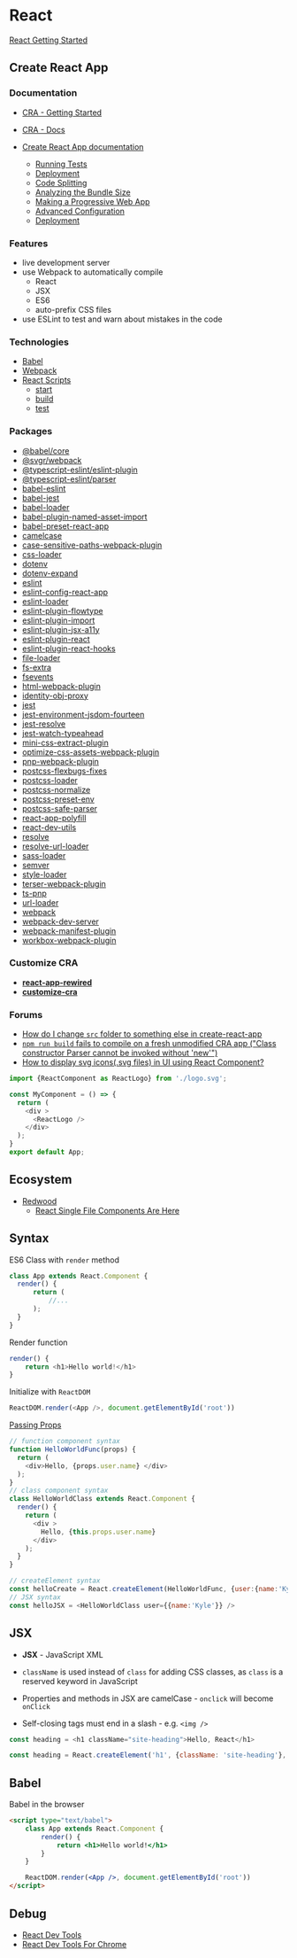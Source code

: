# React

[React Getting Started](https://reactjs.org/docs/getting-started.html)

## Create React App

### Documentation

* [CRA - Getting Started](https://reactjs.org/docs/create-a-new-react-app.html)
* [CRA - Docs](https://create-react-app.dev/docs/documentation-intro)

* [Create React App documentation](https://facebook.github.io/create-react-app/docs/getting-started)
  * [Running Tests](https://facebook.github.io/create-react-app/docs/running-tests)
  * [Deployment](https://facebook.github.io/create-react-app/docs/deployment)
  * [Code Splitting](https://facebook.github.io/create-react-app/docs/code-splitting)
  * [Analyzing the Bundle Size](https://facebook.github.io/create-react-app/docs/analyzing-the-bundle-size)
  * [Making a Progressive Web App](https://facebook.github.io/create-react-app/docs/making-a-progressive-web-app)
  * [Advanced Configuration](https://facebook.github.io/create-react-app/docs/advanced-configuration)
  * [Deployment](https://facebook.github.io/create-react-app/docs/deployment)




### Features

* live development server
* use Webpack to automatically compile
  * React
  * JSX
  * ES6
  * auto-prefix CSS files
* use ESLint to test and warn about mistakes in the code

### Technologies


* [Babel](https://babeljs.io/)
* [Webpack](https://webpack.js.org/)
* [React Scripts](https://github.com/facebook/create-react-app/tree/master/packages/react-scripts/scripts)
  * [start](https://github.com/facebook/create-react-app/blob/master/packages/react-scripts/scripts/start.js)
  * [build](https://github.com/facebook/create-react-app/blob/master/packages/react-scripts/scripts/build.js)
  * [test](https://github.com/facebook/create-react-app/blob/master/packages/react-scripts/scripts/test.js)

### Packages

* [@babel/core](https://www.npmjs.com/package/@babel/core)
* [@svgr/webpack](https://www.npmjs.com/package/@svgr/webpack)
* [@typescript-eslint/eslint-plugin](https://www.npmjs.com/package/@typescript-eslint/eslint-plugin)
* [@typescript-eslint/parser](https://www.npmjs.com/package/@typescript-eslint/parser)
* [babel-eslint](https://www.npmjs.com/package/babel-eslint)
* [babel-jest](https://www.npmjs.com/package/babel-jest)
* [babel-loader](https://www.npmjs.com/package/babel-loader)
* [babel-plugin-named-asset-import](https://www.npmjs.com/package/babel-plugin-named-asset-import)
* [babel-preset-react-app](https://www.npmjs.com/package/babel-preset-react-app)
* [camelcase](https://www.npmjs.com/package/camelcase)
* [case-sensitive-paths-webpack-plugin](https://www.npmjs.com/package/case-sensitive-paths-webpack-plugin)
* [css-loader](https://www.npmjs.com/package/css-loader)
* [dotenv](https://www.npmjs.com/package/dotenv)
* [dotenv-expand](https://www.npmjs.com/package/dotenv-expand)
* [eslint](https://www.npmjs.com/package/eslint)
* [eslint-config-react-app](https://www.npmjs.com/package/eslint-config-react-app)
* [eslint-loader](https://www.npmjs.com/package/eslint-loader)
* [eslint-plugin-flowtype](https://www.npmjs.com/package/eslint-plugin-flowtype)
* [eslint-plugin-import](https://www.npmjs.com/package/eslint-plugin-import)
* [eslint-plugin-jsx-a11y](https://www.npmjs.com/package/eslint-plugin-jsx-a11y)
* [eslint-plugin-react](https://www.npmjs.com/package/eslint-plugin-react)
* [eslint-plugin-react-hooks](https://www.npmjs.com/package/eslint-plugin-react-hooks)
* [file-loader](https://www.npmjs.com/package/file-loader)
* [fs-extra](https://www.npmjs.com/package/fs-extra)
* [fsevents](https://www.npmjs.com/package/fsevents)
* [html-webpack-plugin](https://www.npmjs.com/package/html-webpack-plugin)
* [identity-obj-proxy](https://www.npmjs.com/package/identity-obj-proxy)
* [jest](https://www.npmjs.com/package/jest)
* [jest-environment-jsdom-fourteen](https://www.npmjs.com/package/jest-environment-jsdom-fourteen)
* [jest-resolve](https://www.npmjs.com/package/jest-resolve)
* [jest-watch-typeahead](https://www.npmjs.com/package/jest-watch-typeahead)
* [mini-css-extract-plugin](https://www.npmjs.com/package/mini-css-extract-plugin)
* [optimize-css-assets-webpack-plugin](https://www.npmjs.com/package/optimize-css-assets-webpack-plugin)
* [pnp-webpack-plugin](https://www.npmjs.com/package/pnp-webpack-plugin)
* [postcss-flexbugs-fixes](https://www.npmjs.com/package/postcss-flexbugs-fixes)
* [postcss-loader](https://www.npmjs.com/package/postcss-loader)
* [postcss-normalize](https://www.npmjs.com/package/postcss-normalize)
* [postcss-preset-env](https://www.npmjs.com/package/postcss-preset-env)
* [postcss-safe-parser](https://www.npmjs.com/package/postcss-safe-parser)
* [react-app-polyfill](https://www.npmjs.com/package/react-app-polyfill)
* [react-dev-utils](https://www.npmjs.com/package/react-dev-utils)
* [resolve](https://www.npmjs.com/package/resolve)
* [resolve-url-loader](https://www.npmjs.com/package/resolve-url-loader)
* [sass-loader](https://www.npmjs.com/package/sass-loader)
* [semver](https://www.npmjs.com/package/semver)
* [style-loader](https://www.npmjs.com/package/style-loader)
* [terser-webpack-plugin](https://www.npmjs.com/package/terser-webpack-plugin)
* [ts-pnp](https://www.npmjs.com/package/ts-pnp)
* [url-loader](https://www.npmjs.com/package/url-loader)
* [webpack](https://www.npmjs.com/package/webpack)
* [webpack-dev-server](https://www.npmjs.com/package/webpack-dev-server)
* [webpack-manifest-plugin](https://www.npmjs.com/package/webpack-manifest-plugin)
* [workbox-webpack-plugin](https://www.npmjs.com/package/workbox-webpack-plugin)

### Customize  CRA

* [**react-app-rewired**](https://github.com/timarney/react-app-rewired)
* [**customize-cra**](https://github.com/arackaf/customize-cra)


### Forums

* [How do I change `src` folder to something else in create-react-app](https://stackoverflow.com/q/44448851/1366033)
* [`npm run build` fails to compile on a fresh unmodified CRA app ("Class constructor Parser cannot be invoked without 'new'")](https://github.com/facebook/create-react-app/issues/9655)
* [How to display svg icons(.svg files) in UI using React Component?](https://stackoverflow.com/a/52605225/1366033)

```js
import {ReactComponent as ReactLogo} from './logo.svg';

const MyComponent = () => {
  return (
    <div >
      <ReactLogo />
    </div>
  );
}
export default App;
```

## Ecosystem

* [Redwood](https://redwoodjs.com/)
  * [React Single File Components Are Here](https://dev.to/swyx/react-single-file-components-are-coming-3g74)

## Syntax

ES6 Class with `render` method

```js
class App extends React.Component {
  render() {
      return (
          //...
      );
  }
}
```

Render function

```js
render() {
    return <h1>Hello world!</h1>
}
```

Initialize with `ReactDOM`

```js
ReactDOM.render(<App />, document.getElementById('root'))
```

[Passing Props](https://stackoverflow.com/a/55073712/1366033)

<!-- {% raw %} -->
```js
// function component syntax
function HelloWorldFunc(props) {
  return (
    <div>Hello, {props.user.name} </div>
  );
}
// class component syntax
class HelloWorldClass extends React.Component {
  render() {
    return (
      <div >
        Hello, {this.props.user.name}
      </div>
    );
  }
}

// createElement syntax
const helloCreate = React.createElement(HelloWorldFunc, {user:{name:'Kyle'}});
// JSX syntax
const helloJSX = <HelloWorldClass user={{name:'Kyle'}} />
```
<!-- {% endraw %} -->

## JSX

* **JSX** - JavaScript XML


* `className` is used instead of `class` for adding CSS classes, as `class` is a reserved keyword in JavaScript
* Properties and methods in JSX are camelCase - `onclick` will become `onClick`
* Self-closing tags must end in a slash - e.g. `<img />`

```js
const heading = <h1 className="site-heading">Hello, React</h1>
```

```js
const heading = React.createElement('h1', {className: 'site-heading'}, 'Hello, React!')
```

## Babel

Babel in the browser

```html
<script type="text/babel">
    class App extends React.Component {
        render() {
            return <h1>Hello world!</h1>
        }
    }

    ReactDOM.render(<App />, document.getElementById('root'))
</script>
```

## Debug

* [React Dev Tools](https://fb.me/react-devtools)
* [React Dev Tools For Chrome](https://chrome.google.com/webstore/detail/react-developer-tools/fmkadmapgofadopljbjfkapdkoienihi)
